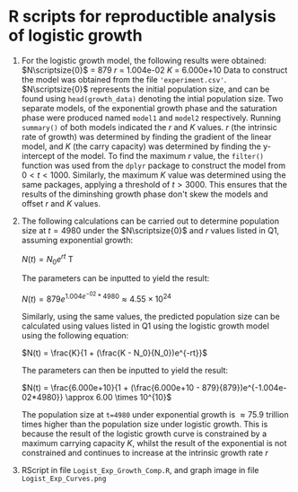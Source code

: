 # R scripts for reproductible analysis of logistic growth

1. For the logistic growth model, the following results were obtained:
   $N\scriptsize{0}$ = 879
   $r$ = 1.004e-02
   $K$ = 6.000e+10
Data to construct the model was obtained from the file `'experiment.csv'`. $N\scriptsize{0}$ represents the initial population size, and can be found using `head(growth_data)` denoting the intial population size. Two separate models, of the exponential growth phase and the saturation phase were produced named `model1` and `model2` respectively. Running `summary()` of both models indicated the $r$ and $K$ values. $r$ (the intrinsic rate of growth) was determined by finding the gradient of the linear model, and $K$ (the carry capacity) was determined by finding the y-intercept of the model. To find the maximum $r$ value, the `filter()` function was used from the `dplyr` package to construct the model from $0<t<1000$. Similarly, the maximum $K$ value was determined using the same packages, applying a threshold of $t>3000$. This ensures that the results of the diminshing growth phase don't skew the models and offset $r$ and $K$ values.


2. The following calculations can be carried out to determine population size at $t=4980$ under the $N\scriptsize{0}$ and $r$ values listed in Q1, assuming exponential growth: 

   $N(t) = N_0e^{rt}$ T

   The parameters can be inputted to yield the result:

   $N(t) = 879e^{1.004e^{-02}*4980} \approx 4.55 \times 10^{24}$
   
   Similarly, using the same values, the predicted population size can be calculated using values listed in Q1 using the logistic growth model using the following equation: 

   $N(t) = \frac{K}{1 + (\frac{K - N_0}{N_0})e^{-rt}}$

   The parameters can then be inputted to yield the result: 

   $N(t) = \frac{6.000e+10}{1 + (\frac{6.000e+10 - 879}{879})e^{-1.004e-02*4980}} \approx 6.00 \times 10^{10}$

   The population size at `t=4980` under exponential growth is $\approx 75.9$ trillion times higher than the population size under logistic growth. This is because the result of the logistic growth curve is constrained by a maximum carrying capacity $K$, whilst the result of the exponential is not constrained and continues to increase at the intrinsic growth rate $r$


3. RScript in file `Logist_Exp_Growth_Comp.R`, and graph image in file `Logist_Exp_Curves.png`
